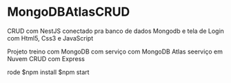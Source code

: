 # MongoDBAtlasCRUD
CRUD com NestJS conectado pra banco de dados Mongodb e tela de Login com Html5, Css3 e JavaScript

Projeto treino com MongoDB
com serviço com MongoDB Atlas seerviço em Nuvem
CRUD com Express

rode 
$npm install
$npm start


